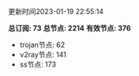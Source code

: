 更新时间2023-01-19 22:55:14

**总订阅: 73**
**总节点: 2214**
**有效节点: 376**
- trojan节点: 62
- v2ray节点: 141
- ss节点: 173
